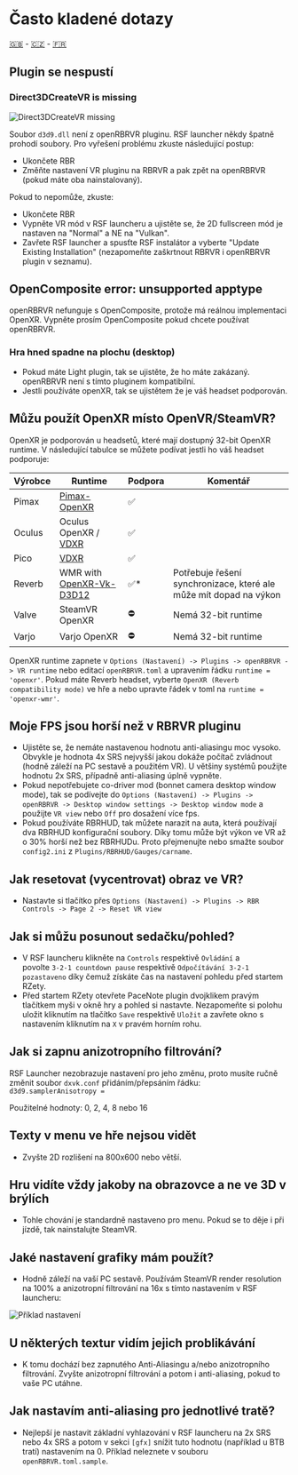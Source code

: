 # Často kladené dotazy

[🇬🇧](FAQ.md) - [🇨🇿](FAQ_CZ.md) - [🇫🇷](FAQ_FR.md)

## Plugin se nespustí

### Direct3DCreateVR is missing

![Direct3DCreateVR missing](img/d3dcreatevr.png)

Soubor `d3d9.dll` není z openRBRVR pluginu. RSF launcher někdy špatně prohodí soubory.
Pro vyřešení problému zkuste následující postup:

- Ukončete RBR
- Změňte nastavení VR pluginu na RBRVR a pak zpět na openRBRVR (pokud máte oba nainstalovaný).

Pokud to nepomůže, zkuste:

- Ukončete RBR
- Vypněte VR mód v RSF launcheru a ujistěte se, že 2D fullscreen mód je nastaven na "Normal" a NE na "Vulkan".
- Zavřete RSF launcher a spusťte RSF instalátor a vyberte "Update Existing Installation" (nezapomeňte zaškrtnout RBRVR i openRBRVR plugin v seznamu).

## OpenComposite error: unsupported apptype

openRBRVR nefunguje s OpenComposite, protože má reálnou implementaci OpenXR.
Vypněte prosím OpenComposite pokud chcete používat openRBRVR.

### Hra hned spadne na plochu (desktop)

- Pokud máte Light plugin, tak se ujistěte, že ho máte zakázaný. openRBRVR není s tímto pluginem kompatibilní.
- Jestli používáte openXR, tak se ujistětem že je váš headset podporován.

## Můžu použít OpenXR místo OpenVR/SteamVR?

OpenXR je podporován u headsetů, které mají dostupný 32-bit OpenXR runtime.
V následující tabulce se můžete podívat jestli ho váš headset podporuje:

| Výrobce      | Runtime                                                                    | Podpora     | Komentář                                                                    |
| ------------ | -------------------------------------------------------------------------- | ----------- | --------------------------------------------------------------------------- |
| Pimax        | [Pimax-OpenXR](https://github.com/mbucchia/Pimax-OpenXR)                   | ✅          |                                                                             |
| Oculus       | Oculus OpenXR / [VDXR](https://github.com/mbucchia/VirtualDesktop-OpenXR)  | ✅          |                                                                             |
| Pico         | [VDXR](https://github.com/mbucchia/VirtualDesktop-OpenXR)                  | ✅          |                                                                             |
| Reverb       | WMR with [OpenXR-Vk-D3D12](https://github.com/mbucchia/OpenXR-Vk-D3D12)    | ✅*         | Potřebuje řešení synchronizace, které ale může mít dopad na výkon           |
| Valve        | SteamVR OpenXR                                                             | ⛔          | Nemá 32-bit runtime                                                         |
| Varjo        | Varjo OpenXR                                                               | ⛔          | Nemá 32-bit runtime                                                         |

OpenXR runtime zapnete v `Options (Nastavení) -> Plugins -> openRBRVR -> VR runtime` nebo editací `openRBRVR.toml`
a upravením řádku `runtime = 'openxr'`.
Pokud máte Reverb headset, vyberte `OpenXR (Reverb compatibility mode)` ve hře a nebo upravte řádek v toml na
`runtime = 'openxr-wmr'`.

## Moje FPS jsou horší než v RBRVR pluginu

- Ujistěte se, že nemáte nastavenou hodnotu anti-aliasingu moc vysoko. Obvykle je hodnota 4x SRS nejvyšší
  jakou dokáže počítač zvládnout (hodně záleží na PC sestavě a použitém VR). U většiny systémů
  použijte hodnotu 2x SRS, případně anti-aliasing úplně vypněte.
- Pokud nepotřebujete co-driver mod (bonnet camera desktop window mode), tak se podívejte do
  `Options (Nastavení) -> Plugins -> openRBRVR -> Desktop window settings -> Desktop window mode` 
  a použijte `VR view` nebo `Off` pro dosažení více fps.
- Pokud používáte RBRHUD, tak můžete narazit na auta, která používají dva RBRHUD konfigurační soubory.
  Díky tomu může být výkon ve VR až o 30% horší než bez RBRHUDu. Proto přejmenujte nebo smažte soubor `config2.ini`
  z `Plugins/RBRHUD/Gauges/carname`.  

## Jak resetovat (vycentrovat) obraz ve VR?

- Nastavte si tlačítko přes `Options (Nastavení) -> Plugins -> RBR Controls -> Page 2 -> Reset VR view`

## Jak si můžu posunout sedačku/pohled?

- V RSF launcheru klikněte na `Controls` respektivě `Ovládání` a  
  povolte `3-2-1 countdown pause` respektivě `Odpočítávání 3-2-1 pozastaveno` díky čemuž získáte čas na
  nastavení pohledu před startem RZety.
- Před startem RZety otevřete PaceNote plugin dvojklikem pravým tlačítkem myši v okně hry a pohled si nastavte.
  Nezapomeňte si polohu uložit kliknutím na tlačítko `Save` respektivě `Uložit` a zavřete okno s nastavením
  kliknutím na `X` v pravém horním rohu.
  
## Jak si zapnu anizotropního filtrování?

RSF Launcher nezobrazuje nastavení pro jeho změnu, proto musíte ručně změnit
soubor `dxvk.conf` přidáním/přepsáním řádku:
`d3d9.samplerAnisotropy = `

Použitelné hodnoty: 0, 2, 4, 8 nebo 16

## Texty v menu ve hře nejsou vidět

- Zvyšte 2D rozlišení na 800x600 nebo větší.

## Hru vidíte vždy jakoby na obrazovce a ne ve 3D v brýlích

- Tohle chování je standardně nastaveno pro menu. Pokud se to děje i při jízdě, tak nainstalujte SteamVR.

## Jaké nastavení grafiky mám použít?

- Hodně záleží na vaší PC sestavě. Používám SteamVR render resolution na 100% a anizotropní filtrování na 16x
s tímto nastavením v RSF launcheru:

![Příklad nastavení](img/example_settings.png)

## U některých textur vidím jejich problikávání

- K tomu dochází bez zapnutého Anti-Aliasingu a/nebo anizotropního filtrování. Zvyšte
  anizotropní filtrování a potom i anti-aliasing, pokud to vaše PC utáhne.

## Jak nastavím anti-aliasing pro jednotlivé tratě?

- Nejlepší je nastavit základní vyhlazování v RSF launcheru na 2x SRS nebo 4x SRS a potom v sekci `[gfx]` snížit tuto hodnotu (například u BTB tratí) nastavením na 0. Příklad neleznete v souboru `openRBRVR.toml.sample`.
